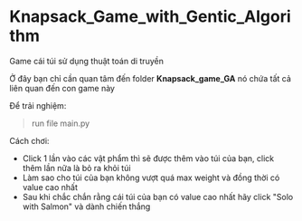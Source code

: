 # Knapsack_Game_with_Gentic_Algorithm
Game cái túi sử dụng thuật toán di truyền

Ở đây bạn chỉ cần quan tâm đến folder **Knapsack_game_GA** nó chứa tất cả liên quan đến con game này

Để trải nghiệm:

> run file main.py

Cách chơi:

- Click 1 lần vào các vật phẩm thì sẽ được thêm vào túi của bạn, click thêm lần nữa là bỏ ra khỏi túi
- Làm sao cho túi của bạn không vượt quá max weight và đồng thời có value cao nhất
- Sau khi chắc chắn rằng cái túi của bạn có value cao nhất hãy click "Solo with Salmon" và dành chiến thắng